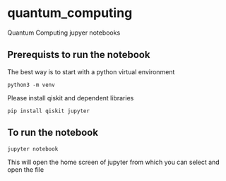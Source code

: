 # quantum_computing
Quantum Computing jupyer notebooks


## Prerequists to run the notebook

The best way is to start with a python virtual environment

```
python3 -m venv
```

Please install qiskit and dependent libraries

```
pip install qiskit jupyter
```

## To run the notebook

```
jupyter notebook
```

This will open the home screen of jupyter from which you can select and open the file
